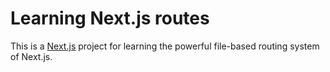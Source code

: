 # Learning Next.js routes

This is a [Next.js](https://nextjs.org) project for learning the powerful file-based routing system of Next.js.
